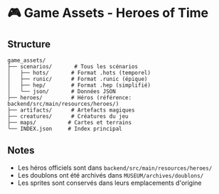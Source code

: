 # 🎮 Game Assets - Heroes of Time

## Structure
```
game_assets/
├── scenarios/       # Tous les scénarios
│   ├── hots/       # Format .hots (temporel)
│   ├── runic/      # Format .runic (épique)
│   ├── hep/        # Format .hep (simplifié)
│   └── json/       # Données JSON
├── heroes/         # Héros (référence: backend/src/main/resources/heroes/)
├── artifacts/      # Artefacts magiques
├── creatures/      # Créatures du jeu
├── maps/          # Cartes et terrains
└── INDEX.json     # Index principal
```

## Notes
- Les héros officiels sont dans `backend/src/main/resources/heroes/`
- Les doublons ont été archivés dans `MUSEUM/archives/doublons/`
- Les sprites sont conservés dans leurs emplacements d'origine
